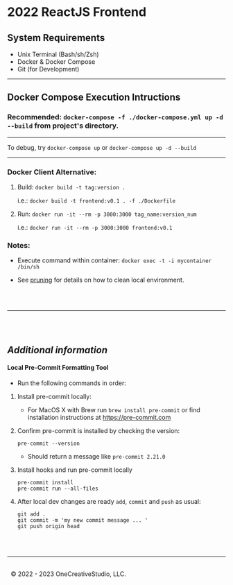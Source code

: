 # 2022 ReactJS Frontend

## System Requirements

- Unix Terminal (Bash/sh/Zsh)
- Docker & Docker Compose
- Git (for Development)

---

## Docker Compose Execution Intructions

### Recommended: `docker-compose -f ./docker-compose.yml up -d --build` from project's directory.

---

To debug, try `docker-compose up` or `docker-compose up -d --build`

---

### Docker Client Alternative:

1. Build: `docker build -t tag:version .`

   i.e.: `docker build -t frontend:v0.1 . -f ./Dockerfile`

2. Run: `docker run -it --rm -p 3000:3000 tag_name:version_num`

   i.e.: `docker run -it --rm -p 3000:3000 frontend:v0.1`

### Notes:

- Execute command within container: `docker exec -t -i mycontainer /bin/sh`

- See [pruning](https://docs.docker.com/config/pruning/) for details on how to clean local environment.

\
&nbsp;

---

\
&nbsp;

## _Additional information_

#### Local Pre-Commit Formatting Tool

- Run the following commands in order:

1. Install pre-commit locally:

   - For MacOS X with Brew run `brew install pre-commit` or find installation instructions at https://pre-commit.com

2. Confirm pre-commit is installed by checking the version:

   ```
   pre-commit --version
   ```

   - Should return a message like `pre-commit 2.21.0`

3. Install hooks and run pre-commit locally

   ```
   pre-commit install
   pre-commit run --all-files
   ```

4. After local dev changes are ready `add`, `commit` and `push` as usual:
   ```
   git add .
   git commit -m 'my new commit message ... '
   git push origin head
   ```

\
&nbsp;

---

\
&nbsp;
&copy; 2022 - 2023 OneCreativeStudio, LLC.
